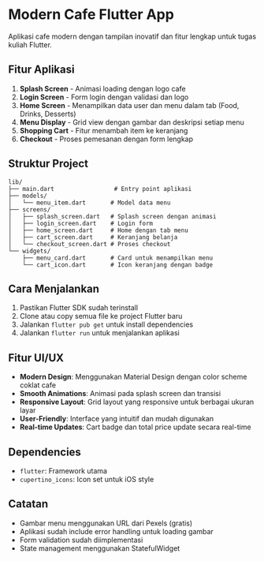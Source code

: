 # Modern Cafe Flutter App

Aplikasi cafe modern dengan tampilan inovatif dan fitur lengkap untuk tugas kuliah Flutter.

## Fitur Aplikasi

1. **Splash Screen** - Animasi loading dengan logo cafe
2. **Login Screen** - Form login dengan validasi dan logo
3. **Home Screen** - Menampilkan data user dan menu dalam tab (Food, Drinks, Desserts)
4. **Menu Display** - Grid view dengan gambar dan deskripsi setiap menu
5. **Shopping Cart** - Fitur menambah item ke keranjang
6. **Checkout** - Proses pemesanan dengan form lengkap

## Struktur Project

```
lib/
├── main.dart                 # Entry point aplikasi
├── models/
│   └── menu_item.dart       # Model data menu
├── screens/
│   ├── splash_screen.dart   # Splash screen dengan animasi
│   ├── login_screen.dart    # Login form
│   ├── home_screen.dart     # Home dengan tab menu
│   ├── cart_screen.dart     # Keranjang belanja
│   └── checkout_screen.dart # Proses checkout
└── widgets/
    ├── menu_card.dart       # Card untuk menampilkan menu
    └── cart_icon.dart       # Icon keranjang dengan badge
```

## Cara Menjalankan

1. Pastikan Flutter SDK sudah terinstall
2. Clone atau copy semua file ke project Flutter baru
3. Jalankan `flutter pub get` untuk install dependencies
4. Jalankan `flutter run` untuk menjalankan aplikasi

## Fitur UI/UX

- **Modern Design**: Menggunakan Material Design dengan color scheme coklat cafe
- **Smooth Animations**: Animasi pada splash screen dan transisi
- **Responsive Layout**: Grid layout yang responsive untuk berbagai ukuran layar
- **User-Friendly**: Interface yang intuitif dan mudah digunakan
- **Real-time Updates**: Cart badge dan total price update secara real-time

## Dependencies

- `flutter`: Framework utama
- `cupertino_icons`: Icon set untuk iOS style

## Catatan

- Gambar menu menggunakan URL dari Pexels (gratis)
- Aplikasi sudah include error handling untuk loading gambar
- Form validation sudah diimplementasi
- State management menggunakan StatefulWidget